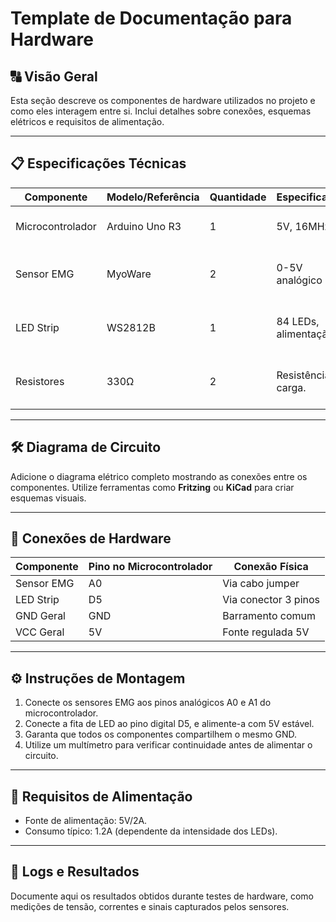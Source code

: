 # Template de Documentação para Hardware

## 🔠 Visão Geral

Esta seção descreve os componentes de hardware utilizados no projeto e como eles interagem entre si. Inclui detalhes sobre conexões, esquemas elétricos e requisitos de alimentação.

---

## 📋 Especificações Técnicas

| Componente        | Modelo/Referência  | Quantidade | Especificações          | Observações                 |
|--------------------|--------------------|------------|-------------------------|-----------------------------|
| Microcontrolador  | Arduino Uno R3     | 1          | 5V, 16MHz              | Principal unidade de controle. |
| Sensor EMG        | MyoWare            | 2          | 0-5V analógico         | Utilizado para leitura de sinais musculares. |
| LED Strip         | WS2812B            | 1          | 84 LEDs, alimentação 5V | Indica visualmente a força capturada. |
| Resistores        | 330Ω               | 2          | Resistência de carga.  | Conectados aos pinos de dados do LED. |

---

## 🛠️ Diagrama de Circuito

Adicione o diagrama elétrico completo mostrando as conexões entre os componentes. Utilize ferramentas como **Fritzing** ou **KiCad** para criar esquemas visuais.



---

## 🔐 Conexões de Hardware

| Componente  | Pino no Microcontrolador | Conexão Física        |
|-------------|--------------------------|-----------------------|
| Sensor EMG  | A0                       | Via cabo jumper       |
| LED Strip   | D5                       | Via conector 3 pinos  |
| GND Geral   | GND                      | Barramento comum      |
| VCC Geral   | 5V                       | Fonte regulada 5V     |

---

## ⚙️ Instruções de Montagem

1. Conecte os sensores EMG aos pinos analógicos A0 e A1 do microcontrolador.
2. Conecte a fita de LED ao pino digital D5, e alimente-a com 5V estável.
3. Garanta que todos os componentes compartilhem o mesmo GND.
4. Utilize um multímetro para verificar continuidade antes de alimentar o circuito.

---

## 🔋 Requisitos de Alimentação

- Fonte de alimentação: 5V/2A.
- Consumo típico: 1.2A (dependente da intensidade dos LEDs).

---

## 🔂 Logs e Resultados

Documente aqui os resultados obtidos durante testes de hardware, como medições de tensão, correntes e sinais capturados pelos sensores.
